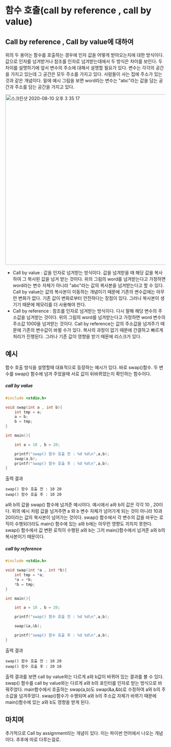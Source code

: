 # 함수 호출(call by reference , call by value)

## Call by reference , Call by value에 대하여

위의 두 용어는 함수를 호출하는 경우에 인자 값을 어떻게 받아오는지에 대한 방식이다. 값으로 인자를 넘겨받거나 참조를 인자로 넘겨받는데에서 두 방식은 차이를 보인다. 두 차이를 설명하기에 앞서 변수의 주소에 대해서 설명할 필요가 있다. 변수는 각각의 공간을 가지고 있는데 그 공간은 모두 주소를 가지고 있다. 사람들이 사는 집에 주소가 있는 것과 같은 개념이다. 밑에 예시 그림을 보면 word라는 변수는 "abc"라는 값을 담는 공간과 주소를 담는 공간을 가지고 있다. 



<img width="534" alt="스크린샷 2020-08-10 오후 3 35 17" src="https://user-images.githubusercontent.com/29722673/98330471-dd21b600-203d-11eb-958c-a1dbb2895412.png">


- Call by value : 값을 인자로 넘겨받는 방식이다.  값을 넘겨받을 때 해당 값을 복사하여 그 복사된 값을 넘겨 받는 것이다. 위의 그림의 word를 넘겨받는다고 가정하면 word라는 변수 자체가 아니라 "abc"라는 값의 복사본을 넘겨받는다고 할 수 있다. Call by value는 값의 복사본이 이동하는 개념이기 때문에 기존의 변수값에는 아무런 변화가 없다. 기존 값이 변화로부터 안전하다는 장점이 있다. 그러나 복사본이 생기기 때문에 메모리를 더 사용해야 한다.
- Call by reference : 참조를 인자로 넘겨받는 방식이다. 다시 말해 해당 변수의 주소값을 넘겨받는 것이다. 위의 그림의 word를 넘겨받는다고 가정하면 word 변수의 주소값 1000을 넘겨받는 것이다. Call by reference는 값의 주소값을 넘겨주기 때문에 기존의 변수값이 바뀔 수가 있다. 복사의 과정이 없기 때문에 간결하고 빠르게 처리가 진행된다. 그러나 기존 값이 영향을 받기 때문에 리스크가 있다. 



## 예시

함수 호출 방식을 설명할때 대표적으로 등장하는 예시가 있다. 바로 swap()함수. 두 변수를 swap() 함수에 넘겨 주었을때 서로 값이 뒤바뀌었는지 확인하는 함수이다.

##### call by value

```c
#include <stdio.h>

void swap(int a , int b){
    int tmp = a; 
    a = b;
    b = tmp;
}

int main(){

    int a = 10 , b = 20;

    printf("swap() 함수 호출 전 : %d %d\n",a,b);
    swap(a,b);
    printf("swap() 함수 호출 후 : %d %d\n",a,b);
}
```

출력 결과

```
swap() 함수 호출 전 : 10 20
swap() 함수 호출 후 : 10 20
```

a와 b의 값을 swap() 함수에 넘겨준 예시이다. 예시에서 a와 b의 값은 각각 10 , 20이다. 위의 예시 처럼 값을 넘겨주면 a 와 b 변수 자체가 넘어가게 되는 것이 아니라 10과 20이라는 값의 복사본이 넘어가는 것이다. swap() 함수에서 각 변수의 값을 바꾸는 로직이 수행되더라도 main() 함수에 있는 a와 b에는 아무런 영향도 끼치지 못한다. swap() 함수에서 값 변환 로직이 수행된 a와 b는 그저 main()함수에서 넘겨준 a와 b의 복사본이기 때문이다.



##### call by reference

```c
#include <stdio.h>

void swap(int *a , int *b){
    int tmp = *a; 
    *a = *b;
    *b = tmp;
}

int main(){

    int a = 10 , b = 20;

    printf("swap() 함수 호출 전 : %d %d\n",a,b);

    swap(&a,&b);

    printf("swap() 함수 호출 후 : %d %d\n",a,b);
}

```

출력 결과

```
swap() 함수 호출 전 : 10 20
swap() 함수 호출 후 : 20 10
```

출력 결과를 보면 call by value와는 다르게 a와 b값이 바뀌어 있는 결과를 볼 수 있다. swap() 함수를 call by value와는 다르게 a와 b의 포인터를 인자로 받는 방식으로 바꿔주었다. main함수에서 호출하는 swap(a,b)도 swap(&a,&b)로 수정하여 a와 b의 주소값을 넘겨주었다. swap()함수가 수행되며 a와 b의 주소값 자체가 바뀌기 때문에 main()함수에 있는 a와 b도 영향을 받게 된다. 





## 마치며

추가적으로 Call by assignment라는 개념이 있다. 이는 파이썬 언어에서 나오는 개념이다. 추후에 따로 다루는걸로.

